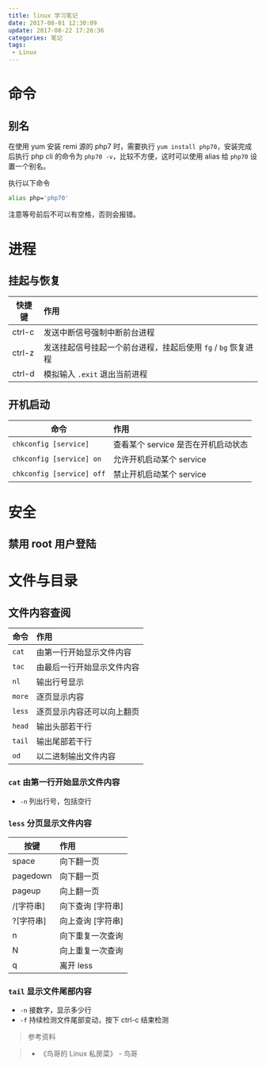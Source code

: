 ```yaml
---
title: linux 学习笔记
date: 2017-08-01 12:30:09
update: 2017-08-22 17:26:36
categories: 笔记
tags:
 - Linux
---
```


# 命令

## 别名

在使用 yum 安装 remi 源的 php7 时，需要执行 `yum install php70`，安装完成后执行 php cli 的命令为 `php70 -v`，比较不方便，这时可以使用 alias 给 `php70` 设置一个别名。

执行以下命令

``` bash
alias php='php70'
```

注意等号前后不可以有空格，否则会报错。


# 进程

## 挂起与恢复

| 快捷键 | 作用 |
| ---    | :--- |
| ctrl-c | 发送中断信号强制中断前台进程
| ctrl-z | 发送挂起信号挂起一个前台进程，挂起后使用 `fg` / `bg` 恢复进程
| ctrl-d | 模拟输入 `.exit` 退出当前进程

## 开机启动

| 命令 | 作用 |
| ---  | :--- |
| `chkconfig [service]` | 查看某个 service 是否在开机启动状态 |
| `chkconfig [service] on` | 允许开机启动某个 service |
| `chkconfig [service] off` | 禁止开机启动某个 service |

# 安全

## 禁用 root 用户登陆

# 文件与目录

## 文件内容查阅

| 命令 | 作用 |
| ---  | :--- |
| `cat` | 由第一行开始显示文件内容 |
| `tac` | 由最后一行开始显示文件内容 |
| `nl` | 输出行号显示 |
| `more` | 逐页显示内容 |
| `less` | 逐页显示内容还可以向上翻页 |
| `head` | 输出头部若干行 |
| `tail` | 输出尾部若干行 |
| `od` | 以二进制输出文件内容 |

### `cat` 由第一行开始显示文件内容

- `-n` 列出行号，包括空行

### `less` 分页显示文件内容

| 按键 | 作用 |
| ---    | :--- |
| space | 向下翻一页 |
| pagedown | 向下翻一页 |
| pageup | 向上翻一页 |
| /[字符串] | 向下查询 [字符串] |
| ?[字符串] | 向上查询 [字符串] |
| n | 向下重复一次查询 |
| N | 向上重复一次查询 |
| q | 离开 less |

### `tail` 显示文件尾部内容

- `-n` 接数字，显示多少行
- `-f` 持续检测文件尾部变动，按下 ctrl-c 结束检测

> 参考资料

> - 《鸟哥的 Linux 私房菜》 - 鸟哥
